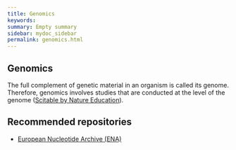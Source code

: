 ```yaml
---
title: Genomics
keywords:
summary: Empty summary
sidebar: mydoc_sidebar
permalink: genomics.html
---
```


## Genomics
The full complement of genetic material in an organism is called its genome. Therefore, genomics involves studies that are conducted at the level of the genome ([Scitable by Nature Education](https://www.nature.com/scitable/definition/genomics-126/)).

## Recommended repositories
* [European Nucleotide Archive (ENA)](ena)
